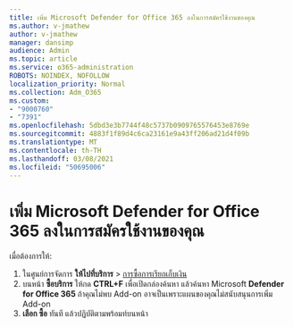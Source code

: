 ```yaml
---
title: เพิ่ม Microsoft Defender for Office 365 ลงในการสมัครใช้งานของคุณ
ms.author: v-jmathew
author: v-jmathew
manager: dansimp
audience: Admin
ms.topic: article
ms.service: o365-administration
ROBOTS: NOINDEX, NOFOLLOW
localization_priority: Normal
ms.collection: Adm_O365
ms.custom:
- "9000760"
- "7391"
ms.openlocfilehash: 5dbd3e3b7744f48c5737b0909765576453e8769e
ms.sourcegitcommit: 4883f1f89d4c6ca23161e9a43ff206ad21d4f09b
ms.translationtype: MT
ms.contentlocale: th-TH
ms.lasthandoff: 03/08/2021
ms.locfileid: "50695006"
---
```

# <a name="add-microsoft-defender-for-office-365-to-your-subscription"></a>เพิ่ม Microsoft Defender for Office 365 ลงในการสมัครใช้งานของคุณ

เมื่อต้องการให้:

1. ในศูนย์การจัดการ **ให้ไปที่บริการ**  >  [การซื้อการเรียกเก็บเงิน](https://go.microsoft.com/fwlink/p/?linkid=868433)
2. บนหน้า **ซื้อบริการ** ให้กด **CTRL+F** เพื่อเปิดกล่องค้นหา แล้วค้นหา Microsoft **Defender for Office 365** ถ้าคุณไม่พบ Add-on อาจเป็นเพราะแผนของคุณไม่สนับสนุนการเพิ่ม Add-on
3. **เลือก ซื้อ** ทันที แล้วปฏิบัติตามพร้อมท์บนหน้า
